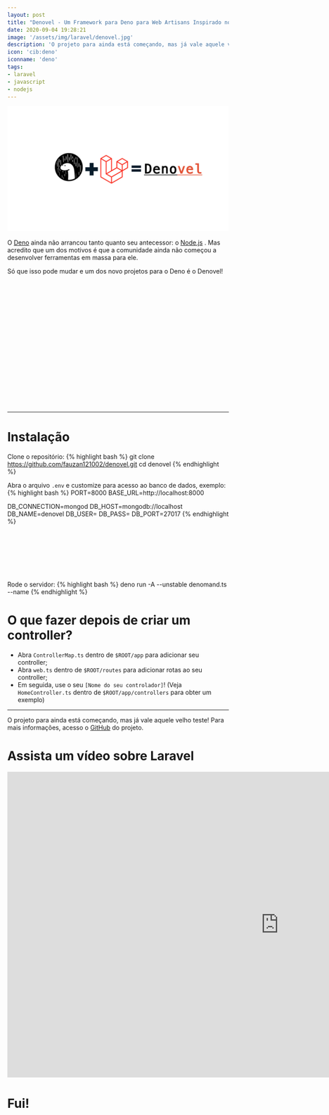 ```yaml
---
layout: post
title: "Denovel - Um Framework para Deno para Web Artisans Inspirado no Laravel"
date: 2020-09-04 19:28:21
image: '/assets/img/laravel/denovel.jpg'
description: 'O projeto para ainda está começando, mas já vale aquele velho teste!'
icon: 'cib:deno'
iconname: 'deno'
tags:
- laravel
- javascript
- nodejs
---
```


![Denovel - Um Framework para Deno para Web Artisans Inspirado no Laravel](/assets/img/laravel/denovel.jpg)

O [Deno](https://deno.land/) ainda não arrancou tanto quanto seu antecessor: o [Node.js](https://terminalroot.com.br/2019/11/como-instalar-nodejs-no-linux-e-primeiros-passos.html) . Mas acredito que um dos motivos é que a comunidade ainda não começou a desenvolver ferramentas em massa para ele.

Só que isso pode mudar e um dos novo projetos para o Deno é o Denovel!

<!-- QUADRADO -->
<script async src="//pagead2.googlesyndication.com/pagead/js/adsbygoogle.js"></script>
<ins class="adsbygoogle"
style="display:inline-block;width:336px;height:280px"
data-ad-client="ca-pub-2838251107855362"
data-ad-slot="5351066970"></ins>
<script>
(adsbygoogle = window.adsbygoogle || []).push({});
</script>

---

# Instalação
Clone o repositório:
{% highlight bash %}
git clone https://github.com/fauzan121002/denovel.git
cd denovel
{% endhighlight %}

Abra o arquivo `.env` e customize para acesso ao banco de dados, exemplo:
{% highlight bash %}
PORT=8000
BASE_URL=http://localhost:8000

DB_CONNECTION=mongod
DB_HOST=mongodb://localhost
DB_NAME=denovel
DB_USER=
DB_PASS=
DB_PORT=27017
{% endhighlight %}

<!-- MINI ANÚNCIO -->
<script async src="//pagead2.googlesyndication.com/pagead/js/adsbygoogle.js"></script>
<!-- Games Root -->
<ins class="adsbygoogle"
style="display:inline-block;width:730px;height:95px"
data-ad-client="ca-pub-2838251107855362"
data-ad-slot="5351066970"></ins>
<script>
(adsbygoogle = window.adsbygoogle || []).push({});
</script>

Rode o servidor:
{% highlight bash %}
deno run -A --unstable denomand.ts --name </YourControllerName>
{% endhighlight %}

# O que fazer depois de criar um controller?
+ Abra `ControllerMap.ts` dentro de `$ROOT/app` para adicionar seu controller;
+ Abra `web.ts` dentro de `$ROOT/routes` para adicionar rotas ao seu controller;
+ Em seguida, use o seu `[Nome do seu controlador]`! (Veja `HomeController.ts` dentro de `$ROOT/app/controllers` para obter um exemplo)

---

O projeto para ainda está começando, mas já vale aquele velho teste! Para mais informações, acesso o [GitHub](https://github.com/fauzan121002/denovel) do projeto.

<!-- RETANGULO LARGO 2 -->
<script async src="//pagead2.googlesyndication.com/pagead/js/adsbygoogle.js"></script>
<ins class="adsbygoogle"
style="display:block; text-align:center;"
data-ad-layout="in-article"
data-ad-format="fluid"
data-ad-client="ca-pub-2838251107855362"
data-ad-slot="8549252987"></ins>
<script>
(adsbygoogle = window.adsbygoogle || []).push({});
</script>

# Assista um vídeo sobre Laravel

<iframe width="1234" height="694" src="https://www.youtube.com/embed/TKH4S4_d9PA" frameborder="0" allow="accelerometer; autoplay; encrypted-media; gyroscope; picture-in-picture" allowfullscreen></iframe> 


# Fui!

